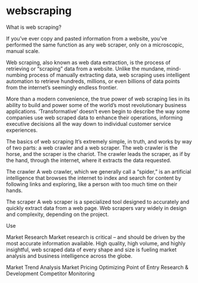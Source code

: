 # webscraping

What is web scraping?


If you’ve ever copy and pasted information from a website, you’ve performed the same function as any web scraper, only on a microscopic, manual scale.

Web scraping, also known as web data extraction, is the process of retrieving or “scraping” data from a website. Unlike the mundane, mind-numbing process of manually extracting data, web scraping uses intelligent automation to retrieve hundreds, millions, or even billions of data points from the internet’s seemingly endless frontier.

More than a modern convenience, the true power of web scraping lies in its ability to build and power some of the world’s most revolutionary business applications. ‘Transformative’ doesn’t even begin to describe the way some companies use web scraped data to enhance their operations, informing executive decisions all the way down to individual customer service experiences. 


The basics of web scraping
It’s extremely simple, in truth, and works by way of two parts: a web crawler and a web scraper. The web crawler is the horse, and the scraper is the chariot. The crawler leads the scraper, as if by the hand, through the internet, where it extracts the data requested.

The crawler
A web crawler, which we generally call a “spider,” is an artificial intelligence that browses the internet to index and search for content by following links and exploring, like a person with too much time on their hands.

The scraper
A web scraper is a specialized tool designed to accurately and quickly extract data from a web page. Web scrapers vary widely in design and complexity, depending on the project.

Use

Market Research
Market research is critical – and should be driven by the most accurate information available. High quality, high volume, and highly insightful, web scraped data of every shape and size is fueling market analysis and business intelligence across the globe.

Market Trend Analysis
Market Pricing
Optimizing Point of Entry
Research & Development
Competitor Monitoring
